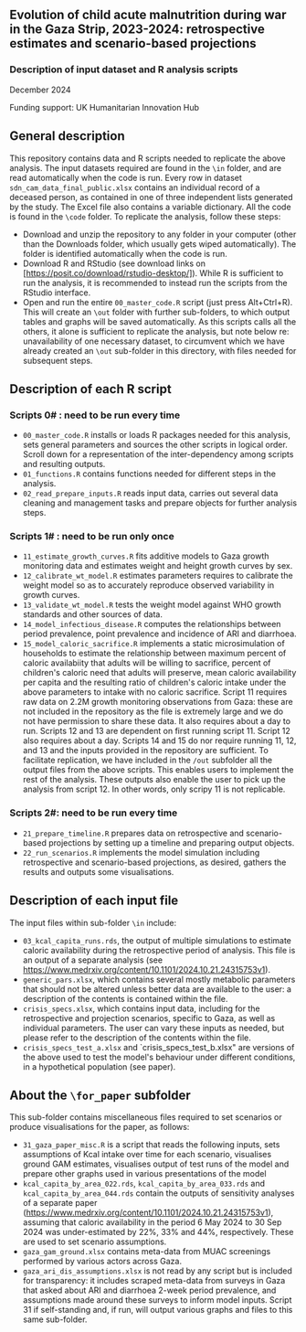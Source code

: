 ## Evolution of child acute malnutrition during war in the Gaza Strip, 2023-2024: retrospective estimates and scenario-based projections
### Description of input dataset and R analysis scripts
December 2024

Funding support: UK Humanitarian Innovation Hub

## General description
This repository contains data and R scripts needed to replicate the above analysis. The input datasets required are found in the `\in` folder, and are read automatically when the code is run. Every row in dataset `sdn_cam_data_final_public.xlsx` contains an individual record of a deceased person, as contained in one of three independent lists generated by the study. The Excel file also contains a variable dictionary.
All the code is found in the `\code` folder. To replicate the analysis, follow these steps:
* Download and unzip the repository to any folder in your computer (other than the Downloads folder, which usually gets wiped automatically). The folder is identified automatically when the code is run.
* Download R and RStudio (see download links on [https://posit.co/download/rstudio-desktop/]). While R is sufficient to run the analysis, it is recommended to instead run the scripts from the RStudio interface.
* Open and run the entire `00_master_code.R` script (just press Alt+Ctrl+R). This will create an `\out` folder with further sub-folders, to which output tables and graphs will be saved automatically. As this scripts calls all the others, it alone is sufficient to replicate the analysis, but note below re: unavailability of one necessary dataset, to circumvent which we have already created an `\out` sub-folder in this directory, with files needed for subsequent steps.

## Description of each R script
### Scripts 0# : need to be run every time
* `00_master_code.R` installs or loads R packages needed for this analysis, sets general parameters and sources the other scripts in logical order. Scroll down for a representation of the inter-dependency among scripts and resulting outputs.
* `01_functions.R` contains functions needed for different steps in the analysis.
* `02_read_prepare_inputs.R` reads input data, carries out several data cleaning and management tasks and prepare objects for further analysis steps.

### Scripts 1# : need to be run only once
* `11_estimate_growth_curves.R` fits additive models to Gaza growth monitoring data and estimates weight and height growth curves by sex.
* `12_calibrate_wt_model.R` estimates parameters requires to calibrate the weight model so as to accurately reproduce observed variability in growth curves.
* `13_validate_wt_model.R` tests the weight model against WHO growth standards and other sources of data.
* `14_model_infectious_disease.R` computes the relationships between period prevalence, point prevalence and incidence of ARI and diarrhoea.
* `15_model_caloric_sacrifice.R` implements a static microsimulation of households to estimate the relationship between maximum percent of caloric availabiity that adults will be willing to sacrifice, percent of children's caloric need that adults will preserve, mean caloric availability per capita and the resulting ratio of children's caloric intake under the above parameters to intake with no caloric sacrifice.
Script 11 requires raw data on 2.2M growth monitoring observations from Gaza: these are not included in the repository as the file is extremely large and we do not have permission to share these data. It also requires about a day to run. Scripts 12 and 13 are dependent on first running script 11. Script 12 also requires about a day. Scripts 14 and 15 do nor require running 11, 12, and 13 and the inputs provided in the repository are sufficient.
To facilitate replication, we have included in the `/out` subfolder all the output files from the above scripts. This enables users to implement the rest of the analysis. These outputs also enable the user to pick up the analysis from script 12. In other words, only scripy 11 is not replicable.

### Scripts 2#: need to be run every time
* `21_prepare_timeline.R` prepares data on retrospective and scenario-based projections by setting up a timeline and preparing output objects.
* `22_run_scenarios.R` implements the model simulation including retrospective and scenario-based projections, as desired, gathers the results and outputs some visualisations.

## Description of each input file
The input files within sub-folder `\in` include:
* `03_kcal_capita_runs.rds`, the output of multiple simulations to estimate caloric availability during the retrospective period of analysis. This file is an output of a separate analysis (see https://www.medrxiv.org/content/10.1101/2024.10.21.24315753v1).
* `generic_pars.xlsx`, which contains several mostly metabolic parameters that should not be altered unless better data are available to the user: a description of the contents is contained within the file.
* `crisis_specs.xlsx`, which contains input data, including for the retrospective and projection scenarios, specific to Gaza, as well as individual parameters. The user can vary these inputs as needed, but please refer to the description of the contents within the file.
* `crisis_specs_test_a.xlsx` and `crisis_specs_test_b.xlsx" are versions of the above used to test the model's behaviour under different conditions, in a hypothetical population (see paper).

## About the `\for_paper` subfolder
This sub-folder contains miscellaneous files required to set scenarios or produce visualisations for the paper, as follows:
* `31_gaza_paper_misc.R` is a script that reads the following inputs, sets assumptions of Kcal intake over time for each scenario, visualises ground GAM estimates, visualises output of test runs of the model and prepare other graphs used in various presentations of the model
* `kcal_capita_by_area_022.rds`, `kcal_capita_by_area_033.rds` and `kcal_capita_by_area_044.rds` contain the outputs of sensitivity analyses of a separate paper (https://www.medrxiv.org/content/10.1101/2024.10.21.24315753v1), assuming that caloric availability in the period 6 May 2024 to 30 Sep 2024 was under-estimated by 22%, 33% and 44%, respectively. These are used to set scenario assumptions.
* `gaza_gam_ground.xlsx` contains meta-data from MUAC screenings performed by various actors across Gaza.
* `gaza_ari_dis_assumptions.xlsx` is not read by any script but is included for transparency: it includes scraped meta-data from surveys in Gaza that asked about ARI and diarrhoea 2-week period prevalence, and assumptions made around these surveys to inform model inputs.
Script 31 if self-standing and, if run, will output various graphs and files to this same sub-folder.
